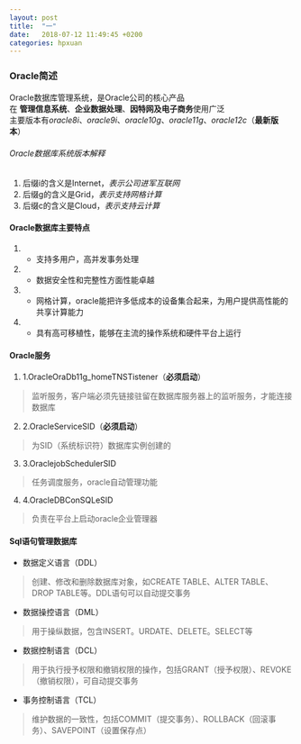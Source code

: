 ```yaml
---
layout: post
title:  "一"
date:   2018-07-12 11:49:45 +0200
categories: hpxuan
---
```

### Oracle简述  
Oracle数据库管理系统，是Oracle公司的核心产品  
在 **管理信息系统**、**企业数据处理**、**因特网及电子商务**使用广泛  
主要版本有*oracle8i*、*oracle9i*、*oracle10g*、*oracle11g*、*oracle12c*（**最新版本**）

###### Oracle数据库系统版本解释  
1. 后缀i的含义是Internet，*表示公司进军互联网*  
2. 后缀g的含义是Grid，*表示支持网格计算*  
3. 后缀c的含义是Cloud，*表示支持云计算*

#### Oracle数据库主要特点  
1. - 支持多用户，高并发事务处理  
2. - 数据安全性和完整性方面性能卓越  
3. - 网格计算，oracle能把许多低成本的设备集合起来，为用户提供高性能的共享计算能力  
4. - 具有高可移植性，能够在主流的操作系统和硬件平台上运行

#### Oracle服务  
1. 1.OracleOraDb11g_homeTNSTistener（**必须启动**）  
 > 监听服务，客户端必须先链接驻留在数据库服务器上的监听服务，才能连接数据库  
2. 2.OracleServiceSID（**必须启动**）  
> 为SID（系统标识符）数据库实例创建的  
3. 3.OraclejobSchedulerSID  
>任务调度服务，oracle自动管理功能  
4. 4.OracleDBConSQLeSID  
 >负责在平台上启动oracle企业管理器  
#### Sql语句管理数据库  
* 数据定义语言（DDL）  
> 创建、修改和删除数据库对象，如CREATE TABLE、ALTER TABLE、DROP TABLE等。DDL语句可以自动提交事务  
* 数据操控语言（DML）  
> 用于操纵数据，包含INSERT。URDATE、DELETE。SELECT等  
* 数据控制语言（DCL）  
> 用于执行授予权限和撤销权限的操作，包括GRANT（授予权限）、REVOKE（撤销权限），可自动提交事务  
* 事务控制语言（TCL）  
> 维护数据的一致性，包括COMMIT（提交事务）、ROLLBACK（回滚事务）、SAVEPOINT（设置保存点）  
